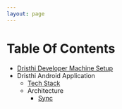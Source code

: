 ```yaml
---
layout: page
---
```


# Table Of Contents

* [Dristhi Developer Machine Setup][1]
* Dristhi Android Application
    * [Tech Stack][2]
    * Architecture
        * [Sync][3]


[1]: dev_box_setup
[2]: dristhi_app/tech_stack
[3]: dristhi_app/architecture_sync
